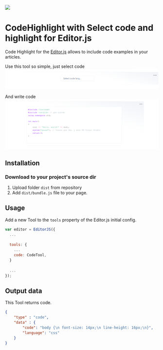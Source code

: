 ![](https://badgen.net/badge/Editor.js/v2.0/blue)

# CodeHighlight with Select code and highlight for Editor.js


Code Highlight for the [Editor.js](https://ifmo.su/editor) allows to include code examples in your articles.

Use this tool so simple, just select code
![](./img/select.png)

And write code
![](./img/code.png)

## Installation

### Download to your project's source dir

1. Upload folder `dist` from repository
2. Add `dist/bundle.js` file to your page.

## Usage

Add a new Tool to the `tools` property of the Editor.js initial config.

```javascript
var editor = EditorJS({
  ...
  
  tools: {
    ...
    code: CodeTool,
  }
  
  ...
});
```

## Output data

This Tool returns code.

```json
{
    "type" : "code",
    "data" : {
        "code": "body {\n font-size: 14px;\n line-height: 16px;\n}",
        "language": "css"
    }
}
```

